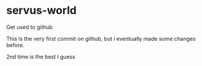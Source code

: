 # servus-world
Get used to github

This is the very first commit on github, but i eventually made some changes before.

2nd time is the best I guess
